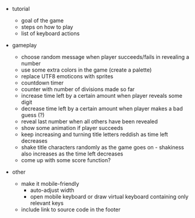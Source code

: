 
- tutorial
  - goal of the game
  - steps on how to play
  - list of keyboard actions

- gameplay
  - choose random message when player succeeds/fails in revealing a number
  - use some extra colors in the game (create a palette)
  - replace UTF8 emoticons with sprites
  - countdown timer
  - counter with number of divisions made so far
  - increase time left by a certain amount when player reveals some digit
  - decrease time left by a certain amount when player makes a bad guess (?)
  - reveal last number when all others have been revealed
  - show some animation if player succeeds
  - keep increasing and turning title letters reddish as time left decreases
  - shake title characters randomly as the game goes on - shakiness also increases as the time left decreases
  - come up with some score function?

- other
  - make it mobile-friendly
    - auto-adjust width
    - open mobile keyboard or draw virtual keyboard containing only relevant keys
  - include link to source code in the footer
